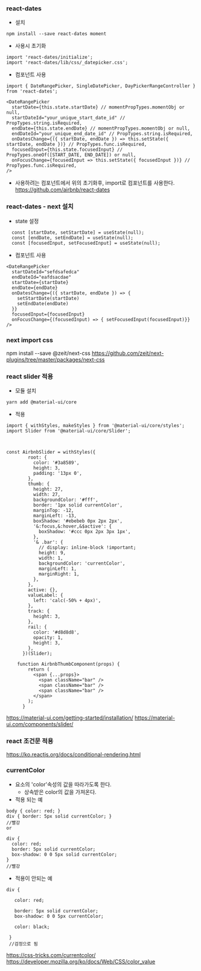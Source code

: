 ### react-dates
- 설치
```
npm install --save react-dates moment
```
- 사용시 초기화
```
import 'react-dates/initialize';
import 'react-dates/lib/css/_datepicker.css';
```
- 컴포넌트 사용
```
import { DateRangePicker, SingleDatePicker, DayPickerRangeController } from 'react-dates';

<DateRangePicker
  startDate={this.state.startDate} // momentPropTypes.momentObj or null,
  startDateId="your_unique_start_date_id" // PropTypes.string.isRequired,
  endDate={this.state.endDate} // momentPropTypes.momentObj or null,
  endDateId="your_unique_end_date_id" // PropTypes.string.isRequired,
  onDatesChange={({ startDate, endDate }) => this.setState({ startDate, endDate })} // PropTypes.func.isRequired,
  focusedInput={this.state.focusedInput} // PropTypes.oneOf([START_DATE, END_DATE]) or null,
  onFocusChange={focusedInput => this.setState({ focusedInput })} // PropTypes.func.isRequired,
/>
```
- 사용하려는 컴포넌트에서 위의 초기화후, import로 컴포넌트를 사용한다.
https://github.com/airbnb/react-dates

### react-dates - next 설치
- state 설정
```
  const [startDate, setStartDate] = useState(null);
  const [endDate, setEndDate] = useState(null);
  const [focusedInput, setFocusedInput] = useState(null);
```
- 컴포넌트 사용
```
<DateRangePicker
  startDateId="sefdsafedca"
  endDateId="eafdsacdae"
  startDate={startDate}
  endDate={endDate}
  onDatesChange={({ startDate, endDate }) => { 
    setStartDate(startDate)
    setEndDate(endDate)
  }}
  focusedInput={focusedInput}
  onFocusChange={(focusedInput) => { setFocusedInput(focusedInput)}}
/>
```


### next import css
npm install --save @zeit/next-css
https://github.com/zeit/next-plugins/tree/master/packages/next-css

### react slider 적용
- 모듈 설치
```
yarn add @material-ui/core
```
- 적용
```
import { withStyles, makeStyles } from '@material-ui/core/styles';
import Slider from '@material-ui/core/Slider';



const AirbnbSlider = withStyles({
        root: {
          color: '#3a8589',
          height: 3,
          padding: '13px 0',
        },
        thumb: {
          height: 27,
          width: 27,
          backgroundColor: '#fff',
          border: '1px solid currentColor',
          marginTop: -12,
          marginLeft: -13,
          boxShadow: '#ebebeb 0px 2px 2px',
          '&:focus,&:hover,&$active': {
            boxShadow: '#ccc 0px 2px 3px 1px',
          },
          '& .bar': {
            // display: inline-block !important;
            height: 9,
            width: 1,
            backgroundColor: 'currentColor',
            marginLeft: 1,
            marginRight: 1,
          },
        },
        active: {},
        valueLabel: {
          left: 'calc(-50% + 4px)',
        },
        track: {
          height: 3,
        },
        rail: {
          color: '#d8d8d8',
          opacity: 1,
          height: 3,
        },
      })(Slider);

    function AirbnbThumbComponent(props) {
        return (
          <span {...props}>
            <span className="bar" />
            <span className="bar" />
            <span className="bar" />
          </span>
        );
      }
```

https://material-ui.com/getting-started/installation/
https://material-ui.com/components/slider/

### react 조건문 적용
https://ko.reactjs.org/docs/conditional-rendering.html

### currentColor
- 요소의 'color'속성의 값을 따라가도록 한다.
  - 상속받은 color의 값을 가져온다.
- 적용 되는 예
```
body { color: red; }
div { border: 5px solid currentColor; }
//빨강
or

div { 
  color: red; 
  border: 5px solid currentColor;
  box-shadow: 0 0 5px solid currentColor;
}
//빨강
```
- 적용이 안되는 예
```
div {

   color: red;
      
   border: 5px solid currentColor;
   box-shadow: 0 0 5px currentColor; 
    
   color: black;
   
 }
 //검정으로 됨
```

https://css-tricks.com/currentcolor/
https://developer.mozilla.org/ko/docs/Web/CSS/color_value